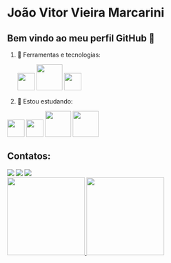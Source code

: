 # João Vitor Vieira Marcarini
## Bem vindo ao meu perfil GitHub 👋
1. :wrench: Ferramentas e tecnologias:

   
    <img src="https://cdn.jsdelivr.net/gh/devicons/devicon@latest/icons/python/python-original-wordmark.svg" width="40" height="40"/>
           <img src="https://cdn.jsdelivr.net/gh/devicons/devicon@latest/icons/mysql/mysql-plain-wordmark.svg" width="60" height="60"/> 
            <img src="https://cdn.jsdelivr.net/gh/devicons/devicon@latest/icons/jupyter/jupyter-original-wordmark.svg" width="40" height="40"/>
          
          
3. 🌱 Estou estudando:

<img loading="lazy" src="https://cdn.jsdelivr.net/gh/devicons/devicon@latest/icons/python/python-original-wordmark.svg" width="40" height="40"/> <img src="https://cdn.jsdelivr.net/gh/devicons/devicon@latest/icons/pandas/pandas-original-wordmark.svg" width="40" height="40"/> 
            <img src="https://cdn.jsdelivr.net/gh/devicons/devicon@latest/icons/matplotlib/matplotlib-original-wordmark.svg" width="60" height="60"/> 
            <img src="https://cdn.jsdelivr.net/gh/devicons/devicon@latest/icons/numpy/numpy-original-wordmark.svg" width="60" height="60"/>

## Contatos:

<div>
<a href="https://instagram.com/joaovitormarcarini/" target="_blank"><img loading="lazy" src="https://img.shields.io/badge/-Instagram-%23E4405F?style=for-the-badge&logo=instagram&logoColor=white" target="_blank"></a> <a href = "mailto:joaovitormarcarini@gmail.com"><img loading="lazy" src="https://img.shields.io/badge/Gmail-D14836?style=for-the-badge&logo=gmail&logoColor=white" target="_blank"></a> <a href="https://www.linkedin.com/in/joão-vitor-vieira-marcarini-865374309" target="_blank"><img loading="lazy" src="https://img.shields.io/badge/-LinkedIn-%230077B5?style=for-the-badge&logo=linkedin&logoColor=white" target="_blank"></a>
</div>


<div>
<a href="https://github.com/JoaoVitorMarcarini">
<img loading="lazy" height="180em" src="https://github-readme-stats.vercel.app/api/top-langs/?username=JoaoVitorMarcarini&layout=compact&langs_count=7&theme=dracula"/>
<img loading="lazy" height="180em" src="https://github-readme-stats.vercel.app/api?username=JoaoVitorMarcarini&show_icons=true&theme=dracula&include_all_commits=true&count_private=true"/>
</div>





          
          
          
          

          

<!--
**JoaoVitorMarcarini/JoaoVitorMarcarini** is a ✨ _special_ ✨ repository because its `README.md` (this file) appears on your GitHub profile.

Here are some ideas to get you started:

- 🔭 I’m currently working on ...
- 🌱 I’m currently learning ...
- 👯 I’m looking to collaborate on ...
- 🤔 I’m looking for help with ...
- 💬 Ask me about ...
- 📫 How to reach me: ...
- 😄 Pronouns: ...
- ⚡ Fun fact: ...
-->
